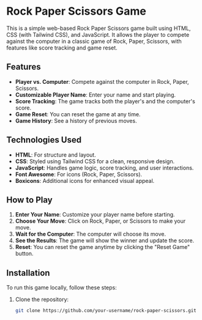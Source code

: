 # Rock Paper Scissors Game

This is a simple web-based Rock Paper Scissors game built using HTML, CSS (with Tailwind CSS), and JavaScript. It allows the player to compete against the computer in a classic game of Rock, Paper, Scissors, with features like score tracking and game reset.

## Features

- **Player vs. Computer**: Compete against the computer in Rock, Paper, Scissors.
- **Customizable Player Name**: Enter your name and start playing.
- **Score Tracking**: The game tracks both the player's and the computer's score.
- **Game Reset**: You can reset the game at any time.
- **Game History**: See a history of previous moves.

## Technologies Used

- **HTML**: For structure and layout.
- **CSS**: Styled using Tailwind CSS for a clean, responsive design.
- **JavaScript**: Handles game logic, score tracking, and user interactions.
- **Font Awesome**: For icons (Rock, Paper, Scissors).
- **Boxicons**: Additional icons for enhanced visual appeal.

## How to Play

1. **Enter Your Name**: Customize your player name before starting.
2. **Choose Your Move**: Click on Rock, Paper, or Scissors to make your move.
3. **Wait for the Computer**: The computer will choose its move.
4. **See the Results**: The game will show the winner and update the score.
5. **Reset**: You can reset the game anytime by clicking the "Reset Game" button.

## Installation

To run this game locally, follow these steps:

1. Clone the repository:
   ```bash
   git clone https://github.com/your-username/rock-paper-scissors.git
